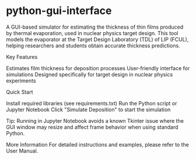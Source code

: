 # python-gui-interface
A GUI-based simulator for estimating the thickness of thin films produced by thermal evaporation, used in nuclear physics target design. This tool models the evaporator at the Target Design Laboratory (TDL) of LIP (FCUL), helping researchers and students obtain accurate thickness predictions.

Key Features

Estimates film thickness for deposition processes
User-friendly interface for simulations
Designed specifically for target design in nuclear physics experiments

Quick Start

Install required libraries (see requirements.txt)
Run the Python script or Jupyter Notebook
Click "Simulate Deposition" to start the simulation

Tip: Running in Jupyter Notebook avoids a known Tkinter issue where the GUI window may resize and affect frame behavior when using standard Python.

More Information
For detailed instructions and examples, please refer to the User Manual.

